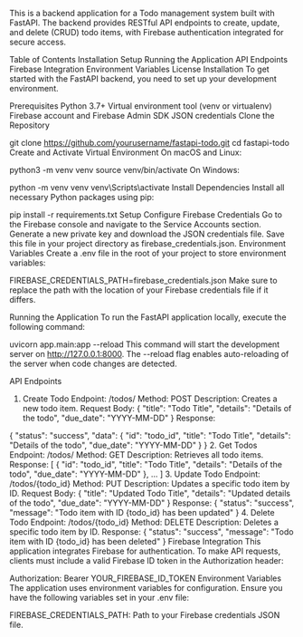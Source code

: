 This is a backend application for a Todo management system built with FastAPI. The backend provides RESTful API endpoints to create, update, and delete (CRUD) todo items, with Firebase authentication integrated for secure access.


Table of Contents
Installation
Setup
Running the Application
API Endpoints
Firebase Integration
Environment Variables
License
Installation
To get started with the FastAPI backend, you need to set up your development environment.

Prerequisites
Python 3.7+
Virtual environment tool (venv or virtualenv)
Firebase account and Firebase Admin SDK JSON credentials
Clone the Repository

git clone https://github.com/yourusername/fastapi-todo.git
cd fastapi-todo
Create and Activate Virtual Environment
On macOS and Linux:


python3 -m venv venv
source venv/bin/activate
On Windows:


python -m venv venv
venv\Scripts\activate
Install Dependencies
Install all necessary Python packages using pip:


pip install -r requirements.txt
Setup
Configure Firebase Credentials
Go to the Firebase console and navigate to the Service Accounts section.
Generate a new private key and download the JSON credentials file.
Save this file in your project directory as firebase_credentials.json.
Environment Variables
Create a .env file in the root of your project to store environment variables:


FIREBASE_CREDENTIALS_PATH=firebase_credentials.json
Make sure to replace the path with the location of your Firebase credentials file if it differs.

Running the Application
To run the FastAPI application locally, execute the following command:



uvicorn app.main:app --reload
This command will start the development server on http://127.0.0.1:8000. The --reload flag enables auto-reloading of the server when code changes are detected.

API Endpoints
1. Create Todo
Endpoint: /todos/
Method: POST
Description: Creates a new todo item.
Request Body:
{
  "title": "Todo Title",
  "details": "Details of the todo",
  "due_date": "YYYY-MM-DD"
}
Response:

{
  "status": "success",
  "data": {
    "id": "todo_id",
    "title": "Todo Title",
    "details": "Details of the todo",
    "due_date": "YYYY-MM-DD"
  }
}
2. Get Todos
Endpoint: /todos/
Method: GET
Description: Retrieves all todo items.
Response:
[
  {
    "id": "todo_id",
    "title": "Todo Title",
    "details": "Details of the todo",
    "due_date": "YYYY-MM-DD"
  },
  ...
]
3. Update Todo
Endpoint: /todos/{todo_id}
Method: PUT
Description: Updates a specific todo item by ID.
Request Body:
{
  "title": "Updated Todo Title",
  "details": "Updated details of the todo",
  "due_date": "YYYY-MM-DD"
}
Response:
{
  "status": "success",
  "message": "Todo item with ID {todo_id} has been updated"
}
4. Delete Todo
Endpoint: /todos/{todo_id}
Method: DELETE
Description: Deletes a specific todo item by ID.
Response:
{
  "status": "success",
  "message": "Todo item with ID {todo_id} has been deleted"
}
Firebase Integration
This application integrates Firebase for authentication. To make API requests, clients must include a valid Firebase ID token in the Authorization header:


Authorization: Bearer YOUR_FIREBASE_ID_TOKEN
Environment Variables
The application uses environment variables for configuration. Ensure you have the following variables set in your .env file:

FIREBASE_CREDENTIALS_PATH: Path to your Firebase credentials JSON file.